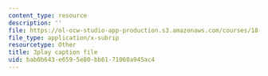```yaml
---
content_type: resource
description: ''
file: https://ol-ocw-studio-app-production.s3.amazonaws.com/courses/18-03-differential-equations-spring-2010/bab0b643e6595e80bb6171060a945ac4_YQ7HEE8-OfA.vtt
file_type: application/x-subrip
resourcetype: Other
title: 3play caption file
uid: bab0b643-e659-5e80-bb61-71060a945ac4
---
```

